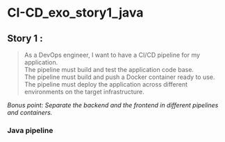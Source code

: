 # CI-CD_exo_story1_java

## Story 1 :
   
 >   As a DevOps engineer, I want to have a CI/CD pipeline for my application. \
 >       The pipeline must build and test the application code base. \
 >       The pipeline must build and push a Docker container ready to use. \
 >       The pipeline must deploy the application across different environments on the target       infrastructure.
    
_Bonus point: Separate the backend and the frontend in different pipelines and containers._

### Java pipeline


